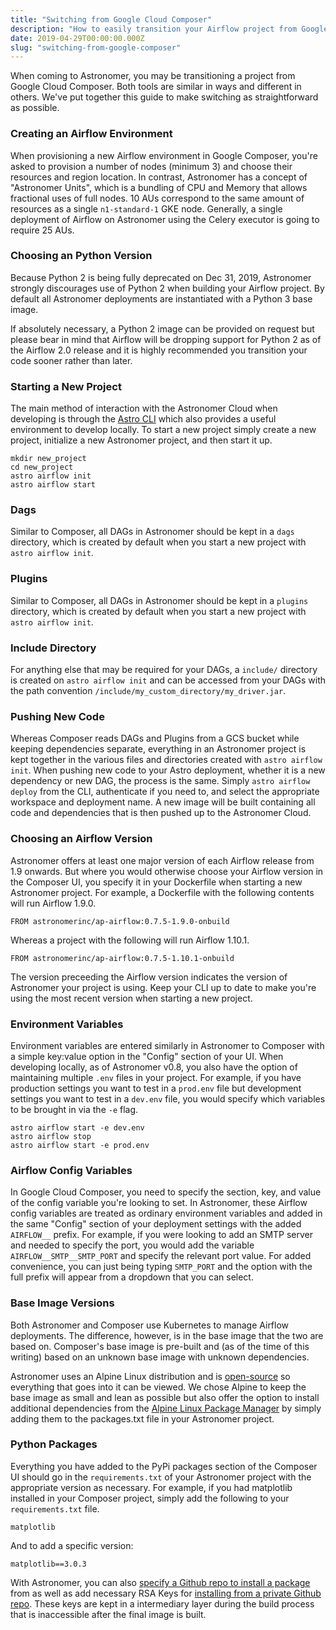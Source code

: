 ```yaml
---
title: "Switching from Google Cloud Composer"
description: "How to easily transition your Airflow project from Google Cloud Composer"
date: 2019-04-29T00:00:00.000Z
slug: "switching-from-google-composer"
---
```


When coming to Astronomer, you may be transitioning a project from Google Cloud Composer. Both tools are similar in ways and different in others. We've put together this guide to make switching as straightforward as possible.

### Creating an Airflow Environment
When provisioning a new Airflow environment in Google Composer, you're asked to provision a number of nodes (minimum 3) and choose their resources and region location. In contrast, Astronomer has a concept of "Astronomer Units", which is a bundling of CPU and Memory that allows fractional uses of full nodes. 10 AUs correspond to the same amount of resources as a single `n1-standard-1` GKE node. Generally, a single deployment of Airflow on Astronomer using the Celery executor is going to require 25 AUs.

### Choosing an Python Version
Because Python 2 is being fully deprecated on Dec 31, 2019, Astronomer strongly discourages use of Python 2 when building your Airflow project. By default all Astronomer deployments are instantiated with a Python 3 base image.

If absolutely necessary, a Python 2 image can be provided on request but please bear in mind that Airflow will be dropping support for Python 2 as of the Airflow 2.0 release and it is highly recommended you transition your code sooner rather than later.

### Starting a New Project
The main method of interaction with the Astronomer Cloud when developing is through the [Astro CLI](https://github.com/astronomer/astro-cli) which also provides a useful environment to develop locally. To start a new project simply create a new project, initialize a new Astronomer project, and then start it up.
```
mkdir new_project
cd new_project
astro airflow init
astro airflow start
```

### Dags
Similar to Composer, all DAGs in Astronomer should be kept in a `dags` directory, which is created by default when you start a new project with `astro airflow init`.

### Plugins
Similar to Composer, all DAGs in Astronomer should be kept in a `plugins` directory, which is created by default when you start a new project with `astro airflow init`.

### Include Directory
For anything else that may be required for your DAGs, a `include/` directory is created on `astro airflow init` and can be accessed from your DAGs with the path convention `/include/my_custom_directory/my_driver.jar`.

### Pushing New Code
Whereas Composer reads DAGs and Plugins from a GCS bucket while keeping dependencies separate, everything in an Astronomer project is kept together in the various files and directories created with `astro airflow init`. When pushing new code to your Astro deployment, whether it is a new dependency or new DAG, the process is the same. Simply `astro airflow deploy` from the CLI, authenticate if you need to, and select the appropriate workspace and deployment name. A new image will be built containing all code and dependencies that is then pushed up to the Astronomer Cloud.

### Choosing an Airflow Version
Astronomer offers at least one major version of each Airflow release from 1.9 onwards. But where you would otherwise choose your Airflow version in the Composer UI, you specify it in your Dockerfile when starting a new Astronomer project. For example, a Dockerfile with the following contents will run Airflow 1.9.0.
```
FROM astronomerinc/ap-airflow:0.7.5-1.9.0-onbuild
```
Whereas a project with the following will run Airflow 1.10.1.
```
FROM astronomerinc/ap-airflow:0.7.5-1.10.1-onbuild
```
The version preceeding the Airflow version indicates the version of Astronomer your project is using. Keep your CLI up to date to make you're using the most recent version when starting a new project.

### Environment Variables
Environment variables are entered similarly in Astronomer to Composer with a simple key:value option in the "Config" section of your UI. When developing locally, as of Astronomer v0.8, you also have the option of maintaining multiple `.env` files in your project. For example, if you have production settings you want to test in a `prod.env` file but development settings you want to test in a `dev.env` file, you would specify which variables to be brought in via the `-e` flag.
```
astro airflow start -e dev.env
astro airflow stop
astro airflow start -e prod.env
```

### Airflow Config Variables
In Google Cloud Composer, you need to specify the section, key, and value of the config variable you're looking to set. In Astronomer, these Airflow config variables are treated as ordinary environment variables and added in the same "Config" section of your deployment settings with the added `AIRFLOW__` prefix. For example, if you were looking to add an SMTP server and needed to specify the port, you would add the variable `AIRFLOW__SMTP__SMTP_PORT` and specify the relevant port value. For added convenience, you can just being typing `SMTP_PORT` and the option with the full prefix will appear from a dropdown that you can select.

### Base Image Versions
Both Astronomer and Composer use Kubernetes to manage Airflow deployments. The difference, however, is in the base image that the two are based on. Composer's base image is pre-built and (as of the time of this writing) based on an unknown base image with unknown dependencies.

Astronomer uses an Alpine Linux distribution and is [open-source](https://github.com/astronomer/astronomer/) so everything that goes into it can be viewed. We chose Alpine to keep the base image as small and lean as possible but also offer the option to install additional dependencies from the [Alpine Linux Package Manager](https://pkgs.alpinelinux.org/packages) by simply adding them to the packages.txt file in your Astronomer project.

### Python Packages
Everything you have added to the PyPi packages section of the Composer UI should go in the `requirements.txt` of your Astronomer project with the appropriate version as necessary. For example, if you had matplotlib installed in your Composer project, simply add the following to your `requirements.txt` file.
```
matplotlib
```
And to add a specific version:
```
matplotlib==3.0.3
```
With Astronomer, you can also [specify a Github repo to install a package](https://stackoverflow.com/questions/16584552/how-to-state-in-requirements-txt-a-direct-github-source) from as well as add necessary RSA Keys for [installing from a private Github repo](https://forum.astronomer.io/t/how-do-i-install-something-from-my-orgs-private-github-repo-without-exposing-credentials/45). These keys are kept in a intermediary layer during the build process that is inaccessible after the final image is built.
